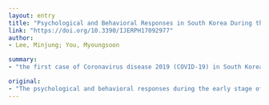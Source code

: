 ```yaml
---
layout: entry
title: "Psychological and Behavioral Responses in South Korea During the Early Stages of Coronavirus Disease 2019 (COVID-19)"
link: "https://doi.org/10.3390/IJERPH17092977"
author:
- Lee, Minjung; You, Myoungsoon

summary:
- "the first case of Coronavirus disease 2019 (COVID-19) in South Korea was confirmed in an online survey four weeks after the Korea Centers for Disease Control and Prevention (KCDC) confirmed. Respondents reported perceived risk of infection was &ldquo;neither high or low. The average perceived severity score was higher than perceived susceptibility; 48.6 % reported that the severity would be 'high' and 19."

original:
- "The psychological and behavioral responses during the early stage of Coronavirus disease 2019 (COVID-19) in South Korea were investigated to guide the public as full and active participants of public health emergency preparedness (PHEP), which is essential to improving resilience and reducing the population&rsquo;s fundamental vulnerability. Methods: Data were collected through an online survey four weeks after the Korea Centers for Disease Control and Prevention (KCDC) confirmed the first case in South Korea; 973 subjects were included in the analysis. Results: Respondents&rsquo; perceived risk of COVID-19 infection; the majority of respondents reported that their perceived chance of infection was &ldquo;neither high nor low&rdquo; (51.3%). The average perceived severity score was higher than perceived susceptibility; 48.6 % reported that the severity would be &ldquo;high,&rdquo; while 19.9% reported &ldquo;very high.&rdquo; Many respondents reported taking precautions, 67.8% reported always practicing hand hygiene, and 63.2% reported always wearing a facial mask when outside. Approximately 50% reported postponing or canceling social events, and 41.5% were avoiding crowded places. Practicing precautionary behaviors associated strongly with perceived risk and response efficacy of the behavior. Conclusions: Our study confirmed the significance of the psychological responses, which associated with behavioral responses and significantly influenced the public&rsquo;s level of public health emergency preparedness regarding the COVID-19 pandemic. This result has consequences not only for implementing public health strategies for the pandemic but also for understanding future emerging infectious diseases."
---
```


